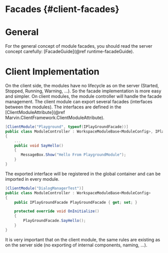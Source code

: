 Facades {#client-facades}
========

# General
For the general concept of module facades, you should read the server concept carefully: [FacadeGuide](@ref runtime-facadeGuide).

# Client Implementation
On the client side, the modules have no lifecycle as on the server (Started, Stopped, Running, Warning, ...). So the facade implementation is more easy and simpler. 
On client modules, the module controller will handle the facade management. The client module can export several facades (interfaces between the modules). 
The interfaces are defined in the [ClientModuleAttribute](@ref Marvin.ClientFramework.ClientModuleAttribute).

````cs
[ClientModule("Playground", typeof(IPlayGroundFacade))]
public class ModuleController : WorkspaceModuleBase<ModuleConfig>, IPlayGroundFacade
{
    ...
    public void SayHello()
    {
       MessageBox.Show("Hello From PlaygroundModule");
    }
}
````

The exported interface will be registered in the global container and can be imported in every module.
````cs
[ClientModule("DialogManagerTest")]
public class ModuleController : WorkspaceModuleBase<ModuleConfig>
{
    public IPlayGroundFacade PlayGroundFacade { get; set; }

    protected override void OnInitialize()
    {
        PlayGroundFacade.SayHello();
    }
}
````

It is very important that on the client module, the same rules are existing as on the server side (no exporting of internal components, naming, ...).
